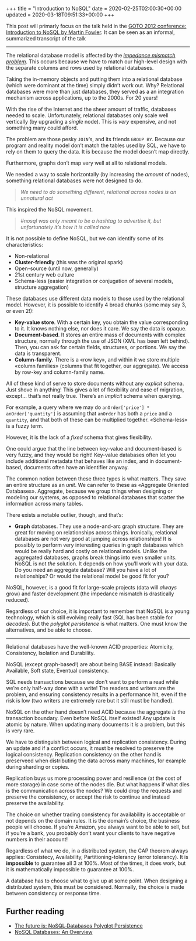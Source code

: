 +++
title = "Introduction to NoSQL"
date = 2020-02-25T02:00:30+00:00
updated = 2020-03-18T09:51:33+00:00
+++

This post will primarly focus on the talk held in the [GOTO 2012 conference: Introduction to NoSQL by Martin Fowler](https://youtu.be/qI_g07C_Q5I). It can be seen as an informal, summarized transcript of the talk

----------

The relational database model is affected by the _[impedance mismatch problem](https://en.wikipedia.org/wiki/Object-relational_impedance_mismatch)_. This occurs because we have to match our high-level design with the separate columns and rows used by relational databases.

Taking the in-memory objects and putting them into a relational database (which were dominant at the time) simply didn’t work out. Why? Relational databases were more than just databases, they served as a an integration mechanism across applications, up to the 2000s. For 20 years!

With the rise of the Internet and the sheer amount of traffic, databases needed to scale. Unfortunately, relational databases only scale well vertically (by upgrading a _single_ node). This is _very_ expensive, and not something many could afford.

The problem are those pesky `JOIN`‘s, and its friends `GROUP BY`. Because our program and reality model don’t match the tables used by SQL, we have to rely on them to query the data. It is because the model doesn’t map directly.

Furthermore, graphs don’t map very well at all to relational models.

We needed a way to scale horizontally (by increasing the _amount_ of nodes), something relational databases were not designed to do.

> _We need to do something different, relational across nodes is an unnatural act_

This inspired the NoSQL movement.

> _#nosql was only meant to be a hashtag to advertise it, but unfortunately it’s how it is called now_

It is not possible to define NoSQL, but we can identify some of its characteristics:

* Non-relational
* **Cluster-friendly** (this was the original spark)
* Open-source (until now, generally)
* 21st century web culture
* Schema-less (easier integration or conjugation of several models, structure aggregation)

These databases use different data models to those used by the relational model. However, it is possible to identify 4 broad chunks (some may say 3, or even 2!):

* **Key-value store**. With a certain key, you obtain the value corresponding to it. It knows nothing else, nor does it care. We say the data is opaque.
* **Document-based**. It stores an entire mass of documents with complex structure, normally through the use of JSON (XML has been left behind). Then, you can ask for certain fields, structures, or portions. We say the data is transparent.
* **Column-family**. There is a «row key», and within it we store multiple «column families» (columns that fit together, our aggregate). We access by row-key and column-family name.

All of these kind of serve to store documents without any _explicit_ schema. Just shove in anything! This gives a lot of flexibility and ease of migration, except… that’s not really true. There’s an _implicit_ schema when querying.

For example, a query where we may do `anOrder['price'] * anOrder['quantity']` is assuming that `anOrder` has both a `price` and a `quantity`, and that both of these can be multiplied together. «Schema-less» is a fuzzy term.

However, it is the lack of a _fixed_ schema that gives flexibility.

One could argue that the line between key-value and document-based is very fuzzy, and they would be right! Key-value databases often let you include additional metadata that behaves like an index, and in document-based, documents often have an identifier anyway.

The common notion between these three types is what matters. They save an entire structure as an _unit_. We can refer to these as «Aggregate Oriented Databases». Aggregate, because we group things when designing or modeling our systems, as opposed to relational databases that scatter the information across many tables.

There exists a notable outlier, though, and that’s:

* **Graph** databases. They use a node-and-arc graph structure. They are great for moving on relationships across things. Ironically, relational databases are not very good at jumping across relationships! It is possibly to perform very interesting queries in graph databases which would be really hard and costly on relational models. Unlike the aggregated databases, graphs break things into even smaller units.
NoSQL is not _the_ solution. It depends on how you’ll work with your data. Do you need an aggregate database? Will you have a lot of relationships? Or would the relational model be good fit for you?

NoSQL, however, is a good fit for large-scale projects (data will _always_ grow) and faster development (the impedance mismatch is drastically reduced).

Regardless of our choice, it is important to remember that NoSQL is a young technology, which is still evolving really fast (SQL has been stable for _decades_). But the _polyglot persistence_ is what matters. One must know the alternatives, and be able to choose.

----------

Relational databases have the well-known ACID properties: Atomicity, Consistency, Isolation and Durability.

NoSQL (except graph-based!) are about being BASE instead: Basically Available, Soft state, Eventual consistency.

SQL needs transactions because we don’t want to perform a read while we’re only half-way done with a write! The readers and writers are the problem, and ensuring consistency results in a performance hit, even if the risk is low (two writers are extremely rare but it still must be handled).

NoSQL on the other hand doesn’t need ACID because the aggregate _is_ the transaction boundary. Even before NoSQL itself existed! Any update is atomic by nature. When updating many documents it _is_ a problem, but this is very rare.

We have to distinguish between logical and replication consistency. During an update and if a conflict occurs, it must be resolved to preserve the logical consistency. Replication consistency on the other hand is preserveed when distributing the data across many machines, for example during sharding or copies.

Replication buys us more processing power and resillence (at the cost of more storage) in case some of the nodes die. But what happens if what dies is the communication across the nodes? We could drop the requests and preserve the consistency, or accept the risk to continue and instead preserve the availability.

The choice on whether trading consistency for availability is acceptable or not depends on the domain rules. It is the domain’s choice, the business people will choose. If you’re Amazon, you always want to be able to sell, but if you’re a bank, you probably don’t want your clients to have negative numbers in their account!

Regardless of what we do, in a distributed system, the CAP theorem always applies: Consistecy, Availability, Partitioning-tolerancy (error tolerancy). It is **impossible** to guarantee all 3 at 100%. Most of the times, it does work, but it is mathematically impossible to guarantee at 100%.

A database has to choose what to give up at some point. When designing a distributed system, this must be considered. Normally, the choice is made between consistency or response time.

## Further reading

* [The future is: ~~NoSQL Databases~~ Polyglot Persistence](https://www.martinfowler.com/articles/nosql-intro-original.pdf)
* [NoSQL Databases: An Overview](https://www.thoughtworks.com/insights/blog/nosql-databases-overview)